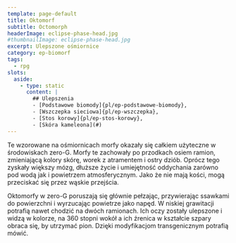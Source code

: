 ```yaml
---
template: page-default
title: Oktomorf
subtitle: Octomorph
headerImage: eclipse-phase-head.jpg
#thumbnailImage: eclipse-phase-head.jpg
excerpt: Ulepszone ośmiornice
category: ep-biomorf
tags:
  - rpg
slots:
  aside:
    - type: static
      content: |
        ## Ulepszenia
        - [Podstawowe biomody]{pl/ep-podstawowe-biomody}, 
        - [Wszczepka sieciowa]{pl/ep-wszczepka}, 
        - [Stos korowy]{pl/ep-stos-korowy}, 
        - [Skóra kameleona](#)
---
```

Te wzorowane na ośmiornicach morfy okazały się całkiem użyteczne w środowiskach zero-G. Morfy te zachowały po przodkach osiem ramion, zmieniającą kolory skórę, worek z atramentem i ostry dziób. Oprócz tego zyskały większy mózg, dłuższe życie i umiejętność oddychania zarówno pod wodą jak i powietrzem atmosferycznym. Jako że nie mają kości, mogą przeciskać się przez wąskie przejścia.

Oktomorfy w zero-G poruszają się głównie pełzając, przywierając ssawkami do powierzchni i wyrzucając powietrze jako napęd. W niskiej grawitacji potrafią nawet chodzić na dwóch ramionach. Ich oczy zostały ulepszone i widzą w kolorze, na 360 stopni wokół a ich źrenica w kształcie szpary obraca się, by utrzymać pion. Dzięki modyfikacjom transgenicznym potrafią mówić.
